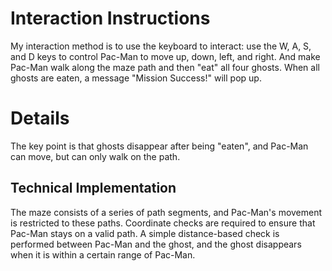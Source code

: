 # Interaction Instructions
My interaction method is to use the keyboard to interact: use the W, A, S, and D keys to control Pac-Man to move up, down, left, and right. And make Pac-Man walk along the maze path and then "eat" all four ghosts. When all ghosts are eaten, a message "Mission Success!" will pop up.
# Details
The key point is that ghosts disappear after being "eaten", and Pac-Man can move, but can only walk on the path.
## Technical Implementation
The maze consists of a series of path segments, and Pac-Man's movement is restricted to these paths. Coordinate checks are required to ensure that Pac-Man stays on a valid path.
A simple distance-based check is performed between Pac-Man and the ghost, and the ghost disappears when it is within a certain range of Pac-Man.